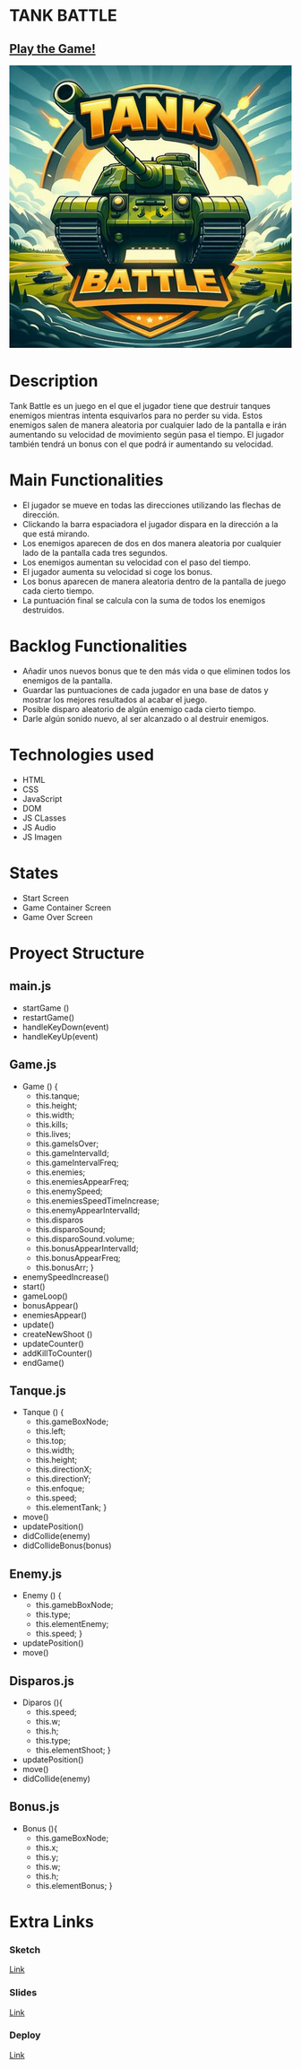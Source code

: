 # TANK BATTLE

## [Play the Game!](https://pablosanchezcamara.github.io/tanks-battle/)

![Game Logo](./images/logo.jpeg)


# Description

Tank Battle es un juego en el que el jugador tiene que destruir tanques enemigos mientras intenta esquivarlos para no perder su vida. Estos enemigos salen de manera aleatoria por cualquier lado de la pantalla e irán aumentando su velocidad de movimiento según pasa el tiempo. El jugador también tendrá un bonus con el que podrá ir aumentando su velocidad.


# Main Functionalities

- El jugador se mueve en todas las direcciones utilizando las flechas de dirección.
- Clickando la barra espaciadora el jugador dispara en la dirección a la que está mirando.
- Los enemigos aparecen de dos en dos manera aleatoria por cualquier lado de la pantalla cada tres segundos.
- Los enemigos aumentan su velocidad con el paso del tiempo.
- El jugador aumenta su velocidad si coge los bonus.
- Los bonus aparecen de manera aleatoria dentro de la pantalla de juego cada cierto tiempo.
- La puntuación final se calcula con la suma de todos los enemigos destruidos.

# Backlog Functionalities

- Añadir unos nuevos bonus que te den más vida o que eliminen todos los enemigos de la pantalla.
- Guardar las puntuaciones de cada jugador en una base de datos y mostrar los mejores resultados al acabar el juego.
- Posible disparo aleatorio de algún enemigo cada cierto tiempo.
- Darle algún sonido nuevo, al ser alcanzado o al destruir enemigos.

# Technologies used

- HTML
- CSS
- JavaScript
- DOM
- JS CLasses
- JS Audio
- JS Imagen

# States

- Start Screen
- Game Container Screen
- Game Over Screen

# Proyect Structure

## main.js

- startGame ()
- restartGame()
- handleKeyDown(event)
- handleKeyUp(event)

## Game.js

- Game () {
    - this.tanque;
    - this.height;
    - this.width;
    - this.kills;
    - this.lives;
    - this.gameIsOver;
    - this.gameIntervalId;
    - this.gameIntervalFreq;
    - this.enemies;
    - this.enemiesAppearFreq;
    - this.enemySpeed;
    - this.enemiesSpeedTimeIncrease;
    - this.enemyAppearIntervalId;
    - this.disparos
    - this.disparoSound;
    - this.disparoSound.volume;
    - this.bonusAppearIntervalId;
    - this.bonusAppearFreq;
    - this.bonusArr;
}
- enemySpeedIncrease()
- start()
- gameLoop()
- bonusAppear()
- enemiesAppear()
- update()
- createNewShoot ()
- updateCounter()
- addKillToCounter()
- endGame()

## Tanque.js 

- Tanque () {
    - this.gameBoxNode;
    - this.left;
    - this.top;
    - this.width;
    - this.height;
    - this.directionX;
    - this.directionY;
    - this.enfoque;
    - this.speed;
    - this.elementTank;
}
- move()
- updatePosition()
- didCollide(enemy)
- didCollideBonus(bonus)

## Enemy.js

- Enemy () {
    - this.gamebBoxNode;
    - this.type;
    - this.elementEnemy;
    - this.speed;
}
- updatePosition()
- move()

## Disparos.js

- Diparos (){
    - this.speed;
    - this.w;
    - this.h;
    - this.type;
    - this.elementShoot;
}
- updatePosition()
- move()
- didCollide(enemy)

## Bonus.js

- Bonus (){
    - this.gameBoxNode;
    - this.x;
    - this.y;
    - this.w;
    - this.h;
    - this.elementBonus;
}

# Extra Links 

### Sketch
[Link](https://excalidraw.com/#json=uFI5J_mETE3IR-71_SZUh,AXA682D03qFtHk6pHQjt1w)

### Slides
[Link](https://docs.google.com/presentation/d/103imEfCBPsuv4mpWCCyX2TT4uHb4AUJZsYCZf9P_jn4/edit#slide=id.g268b03e0ac5_0_40)

### Deploy
[Link](https://pablosanchezcamara.github.io/tanks-battle/)
